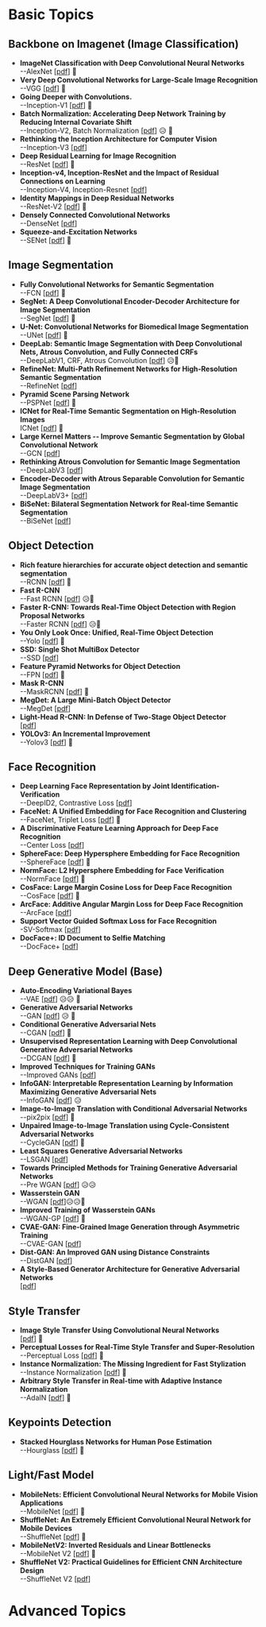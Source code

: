 # Basic Topics
## Backbone on Imagenet (Image Classification)
- **ImageNet Classification with Deep Convolutional Neural Networks** <br> --AlexNet \[[pdf](https://papers.nips.cc/paper/4824-imagenet-classification-with-deep-convolutional-neural-networks.pdf)\]  :muscle:
- **Very Deep Convolutional Networks for Large-Scale Image Recognition**  <br> --VGG \[[pdf](https://arxiv.org/abs/1409.1556)\]   :muscle:
- **Going Deeper with Convolutions.** <br> --Inception-V1 \[[pdf](https://arxiv.org/abs/1409.4842)\]  :muscle:
- **Batch Normalization: Accelerating Deep Network Training by Reducing Internal Covariate Shift** <br> --Inception-V2, Batch Normalization \[[pdf](https://arxiv.org/abs/1502.03167)\]  :disappointed_relieved:  :muscle:
- **Rethinking the Inception Architecture for Computer Vision** <br> --Inception-V3 \[[pdf](https://arxiv.org/abs/1512.00567)\]  
- **Deep Residual Learning for Image Recognition** <br> --ResNet \[[pdf](https://arxiv.org/abs/1512.03385)\]  :muscle:
- **Inception-v4, Inception-ResNet and the Impact of Residual Connections on Learning** <br> --Inception-V4, Inception-Resnet \[[pdf](http://arxiv.org/abs/1602.07261)\]
- **Identity Mappings in Deep Residual Networks** <br> --ResNet-V2 \[[pdf](https://arxiv.org/abs/1603.05027)\]  :muscle:
- **Densely Connected Convolutional Networks** <br> --DenseNet \[[pdf](https://arxiv.org/abs/1608.06993)\]
- **Squeeze-and-Excitation Networks** <br> --SENet \[[pdf](https://arxiv.org/abs/1709.01507)\]  :muscle:

## Image Segmentation
- **Fully Convolutional Networks for Semantic Segmentation** <br> --FCN \[[pdf](https://people.eecs.berkeley.edu/~jonlong/long_shelhamer_fcn.pdf)\]  :muscle:
- **SegNet: A Deep Convolutional Encoder-Decoder Architecture for Image Segmentation** <br> --SegNet \[[pdf](https://people.eecs.berkeley.edu/~jonlong/long_shelhamer_fcn.pdf)\]  :muscle:
- **U-Net: Convolutional Networks for Biomedical Image Segmentation** <br> --UNet \[[pdf](https://arxiv.org/abs/1505.04597)\]  :muscle:
- **DeepLab: Semantic Image Segmentation with Deep Convolutional Nets, Atrous Convolution, and Fully Connected CRFs** <br> --DeepLabV1, CRF, Atrous Convolution \[[pdf](https://arxiv.org/abs/1606.00915)\]  :disappointed_relieved::muscle:
- **RefineNet: Multi-Path Refinement Networks for High-Resolution Semantic Segmentation** <br> --RefineNet \[[pdf](https://arxiv.org/abs/1611.06612)\]
- **Pyramid Scene Parsing Network** <br> --PSPNet \[[pdf](https://arxiv.org/abs/1612.01105)\]  :muscle:
- **ICNet for Real-Time Semantic Segmentation on High-Resolution Images** <br> ICNet \[[pdf](https://arxiv.org/abs/1704.08545)\]  :muscle:
- **Large Kernel Matters -- Improve Semantic Segmentation by Global Convolutional Network** <br> --GCN \[[pdf](https://arxiv.org/abs/1703.02719)\]
- **Rethinking Atrous Convolution for Semantic Image Segmentation** <br> --DeepLabV3 \[[pdf](https://arxiv.org/abs/1706.05587)\]
- **Encoder-Decoder with Atrous Separable Convolution for Semantic Image Segmentation** <br> --DeepLabV3+ \[[pdf](https://arxiv.org/abs/1802.02611)\]
- **BiSeNet: Bilateral Segmentation Network for Real-time Semantic Segmentation** <br> --BiSeNet \[[pdf](https://arxiv.org/abs/1808.00897)\]

## Object Detection
- **Rich feature hierarchies for accurate object detection and semantic segmentation** <br> --RCNN \[[pdf](https://arxiv.org/abs/1311.2524)\]  :muscle:
- **Fast R-CNN** <br> --Fast RCNN \[[pdf](https://arxiv.org/abs/1504.08083)\] :disappointed_relieved::muscle:
- **Faster R-CNN: Towards Real-Time Object Detection with Region Proposal Networks** <br> --Faster RCNN \[[pdf](https://arxiv.org/abs/1506.01497)\] :disappointed_relieved::muscle:
- **You Only Look Once: Unified, Real-Time Object Detection** <br> --Yolo \[[pdf](https://pjreddie.com/media/files/papers/yolo.pdf)\]  :muscle:
- **SSD: Single Shot MultiBox Detector** <br> --SSD \[[pdf](https://arxiv.org/abs/1512.02325)\]
- **Feature Pyramid Networks for Object Detection** <br> --FPN \[[pdf](https://arxiv.org/abs/1612.03144)\]  :muscle:
- **Mask R-CNN** <br> --MaskRCNN \[[pdf](https://arxiv.org/abs/1703.06870)\]  :muscle:
- **MegDet: A Large Mini-Batch Object Detector** <br> --MegDet \[[pdf](https://arxiv.org/abs/1711.07240)\]
- **Light-Head R-CNN: In Defense of Two-Stage Object Detector** <br> \[[pdf](https://arxiv.org/abs/1711.07264)\]
- **YOLOv3: An Incremental Improvement** <br> --Yolov3 \[[pdf](https://arxiv.org/abs/1804.02767)\]  :muscle:

## Face Recognition
- **Deep Learning Face Representation by Joint Identification-Verification** <br> --DeepID2, Contrastive Loss \[[pdf](https://arxiv.org/abs/1406.4773)\]
- **FaceNet: A Unified Embedding for Face Recognition and Clustering** <br> --FaceNet, Triplet Loss \[[pdf](https://arxiv.org/abs/1503.03832)\]  :muscle:
- **A Discriminative Feature Learning Approach for Deep Face Recognition** <br> --Center Loss \[[pdf](https://ydwen.github.io/papers/WenECCV16.pdf)\]
- **SphereFace: Deep Hypersphere Embedding for Face Recognition** <br> --SphereFace \[[pdf](https://arxiv.org/abs/1704.08063)\]  :muscle:
- **NormFace: L2 Hypersphere Embedding for Face Verification** <br> --NormFace \[[pdf](https://arxiv.org/abs/1704.06369)\]  :muscle:
- **CosFace: Large Margin Cosine Loss for Deep Face Recognition** <br> --CosFace \[[pdf](https://arxiv.org/abs/1801.09414)\]  :muscle:
- **ArcFace: Additive Angular Margin Loss for Deep Face Recognition** <br> --ArcFace \[[pdf](https://arxiv.org/abs/1801.07698)\]
- **Support Vector Guided Softmax Loss for Face Recognition** <br> -SV-Softmax \[[pdf](https://arxiv.org/pdf/1812.11317.pdf)\]
- **DocFace+: ID Document to Selfie Matching** <br> --DocFace+ \[[pdf](https://arxiv.org/pdf/1809.05620.pdf)\]

## Deep Generative Model (Base)
- **Auto-Encoding Variational Bayes** <br> --VAE \[[pdf](https://arxiv.org/abs/1312.6114)\] :disappointed_relieved::disappointed_relieved:  :muscle:
- **Generative Adversarial Networks** <br> --GAN \[[pdf](https://arxiv.org/abs/1406.2661)\] :disappointed_relieved:  :muscle:
- **Conditional Generative Adversarial Nets** <br> --CGAN \[[pdf](https://arxiv.org/abs/1411.1784)\]  :muscle:
- **Unsupervised Representation Learning with Deep Convolutional Generative Adversarial Networks** <br> --DCGAN \[[pdf](https://arxiv.org/abs/1511.06434)\]  :muscle:
- **Improved Techniques for Training GANs** <br> --Improved GANs \[[pdf](https://arxiv.org/abs/1606.03498)\]
- **InfoGAN: Interpretable Representation Learning by Information Maximizing Generative Adversarial Nets** <br> --InfoGAN \[[pdf](https://arxiv.org/abs/1606.03657)\] :disappointed_relieved:
- **Image-to-Image Translation with Conditional Adversarial Networks** <br> --pix2pix \[[pdf](https://arxiv.org/abs/1611.07004)\]  :muscle:
- **Unpaired Image-to-Image Translation using Cycle-Consistent Adversarial Networks** <br> --CycleGAN \[[pdf](https://arxiv.org/abs/1703.10593)\]  :muscle:
- **Least Squares Generative Adversarial Networks** <br> --LSGAN \[[pdf](https://arxiv.org/abs/1611.04076)\]
- **Towards Principled Methods for Training Generative Adversarial Networks** <br> --Pre WGAN \[[pdf](https://arxiv.org/abs/1701.04862)\] :disappointed_relieved::disappointed_relieved:
- **Wasserstein GAN** <br> --WGAN \[[pdf](https://arxiv.org/abs/1701.07875)\]:disappointed_relieved::disappointed_relieved::muscle:
- **Improved Training of Wasserstein GANs** <br> --WGAN-GP \[[pdf](https://arxiv.org/pdf/1704.00028.pdf)\]  :muscle:
- **CVAE-GAN: Fine-Grained Image Generation through Asymmetric Training** <br> --CVAE-GAN \[[pdf](https://arxiv.org/abs/1703.10155)\]
- **Dist-GAN: An Improved GAN using Distance Constraints** <br> --DistGAN \[[pdf](https://arxiv.org/abs/1803.08887)\]
- **A Style-Based Generator Architecture for Generative Adversarial Networks** <br> \[[pdf](https://arxiv.org/abs/1812.04948)\]

## Style Transfer
- **Image Style Transfer Using Convolutional Neural Networks** <br> \[[pdf](https://www.cv-foundation.org/openaccess/content_cvpr_2016/papers/Gatys_Image_Style_Transfer_CVPR_2016_paper.pdf)\]  :muscle:
- **Perceptual Losses for Real-Time Style Transfer and Super-Resolution** <br> --Perceptual Loss \[[pdf](https://arxiv.org/abs/1603.08155)\]  :muscle:
- **Instance Normalization: The Missing Ingredient for Fast Stylization** <br> --Instance Normalization \[[pdf](https://arxiv.org/abs/1607.08022)\]  :muscle:
- **Arbitrary Style Transfer in Real-time with Adaptive Instance Normalization** <br> --AdaIN \[[pdf](https://arxiv.org/abs/1703.06868)\]  :muscle:

## Keypoints Detection
- **Stacked Hourglass Networks for Human Pose Estimation** <br> --Hourglass \[[pdf](https://arxiv.org/abs/1603.06937)\]  :muscle:

## Light/Fast Model
- **MobileNets: Efficient Convolutional Neural Networks for Mobile Vision Applications** <br> --MobileNet \[[pdf](https://arxiv.org/abs/1704.04861)\]  :muscle:
- **ShuffleNet: An Extremely Efficient Convolutional Neural Network for Mobile Devices** <br> --ShuffleNet \[[pdf](https://arxiv.org/abs/1707.01083)\]  :muscle:
- **MobileNetV2: Inverted Residuals and Linear Bottlenecks** <br> --MobileNet V2 \[[pdf](https://arxiv.org/abs/1801.04381)\]  :muscle:
- **ShuffleNet V2: Practical Guidelines for Efficient CNN Architecture Design** <br> --ShuffleNet V2 \[[pdf](https://arxiv.org/abs/1807.11164)\]



# Advanced Topics
